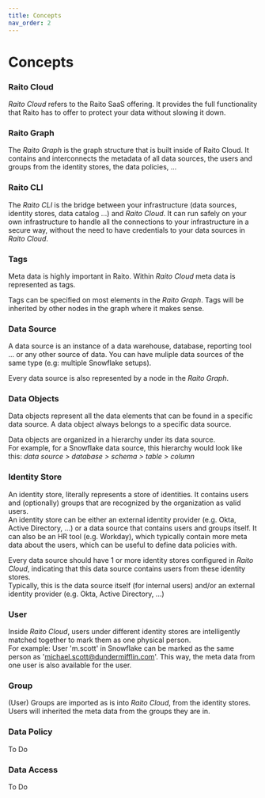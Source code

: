 ```yaml
---
title: Concepts
nav_order: 2
---
```

# Concepts

### Raito Cloud
*Raito Cloud* refers to the Raito SaaS offering. It provides the full functionality that Raito has to offer to protect your data without slowing it down.

### Raito Graph
The *Raito Graph* is the graph structure that is built inside of Raito Cloud. It contains and interconnects the metadata of all data sources, the users and groups from the identity stores, the data policies, ...

### Raito CLI
The *Raito CLI* is the bridge between your infrastructure (data sources, identity stores, data catalog ...) and *Raito Cloud*. It can run safely on your own infrastructure to handle all the connections to your infrastructure in a secure way, without the need to have credentials to your data sources in *Raito Cloud*.

### Tags
Meta data is highly important in Raito. Within *Raito Cloud* meta data is represented as tags. 

Tags can be specified on most elements in the *Raito Graph*. Tags will be inherited by other nodes in the graph where it makes sense.

### Data Source
A data source is an instance of a data warehouse, database, reporting tool ... or any other source of data. You can have muliple data sources of the same type (e.g: multiple Snowflake setups).

Every data source is also represented by a node in the *Raito Graph*.

### Data Objects
Data objects represent all the data elements that can be found in a specific data source. A data object always belongs to a specific data source.

Data objects are organized in a hierarchy under its data source.<br>
For example, for a Snowflake data source, this hierarchy would look like this: *data source > database > schema > table > column*

### Identity Store
An identity store, literally represents a store of identities. It contains users and (optionally) groups that are recognized by the organization as valid users.<br>
An identity store can be either an external identity provider (e.g. Okta, Active Directory, ...) or a data source that contains users and groups itself. It can also be an HR tool (e.g. Workday), which typically contain more meta data about the users, which can be useful to define data policies with.

Every data source should have 1 or more identity stores configured in *Raito Cloud*, indicating that this data source contains users from these identity stores.<br>
Typically, this is the data source itself (for internal users) and/or an external identity provider (e.g. Okta, Active Directory, ...)

### User
Inside *Raito Cloud*, users under different identity stores are intelligently matched together to mark them as one physical person. <br>
For example: User 'm.scott' in Snowflake can be marked as the same person as 'michael.scott@dundermifflin.com'. This way, the meta data from one user is also available for the user.

### Group
(User) Groups are imported as is into *Raito Cloud*, from the identity stores. Users will inherited the meta data from the groups they are in.

### Data Policy
To Do

### Data Access
To Do
